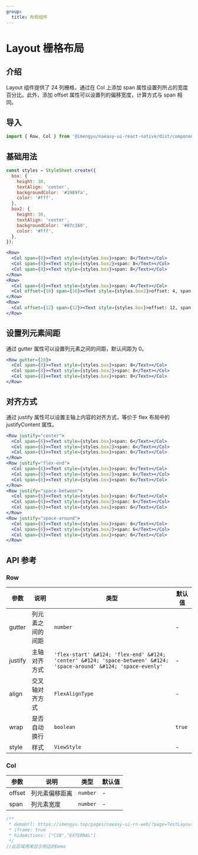 ```yaml
---
group:
  title: 布局组件
---
```


# Layout 栅格布局

## 介绍

Layout 组件提供了 24 列栅格，通过在 Col 上添加 span 属性设置列所占的宽度百分比。此外，添加 offset 属性可以设置列的偏移宽度，计算方式与 span 相同。

## 导入

```jsx
import { Row, Col } from '@imengyu/naeasy-ui-react-native/dist/components/layout'
```

## 基础用法

```jsx
const styles = StyleSheet.create({
  box: {
    height: 30,
    textAlign: 'center',
    backgroundColor: '#1989fa',
    color: '#fff',
  },
  box2: {
    height: 30,
    textAlign: 'center',
    backgroundColor: '#07c160',
    color: '#fff',
  },
});
```

```jsx
<Row>
  <Col span={8}><Text style={styles.box}>span: 8</Text></Col>
  <Col span={8}><Text style={styles.box2}>span: 8</Text></Col>
  <Col span={8}><Text style={styles.box}>span: 8</Text></Col>
</Row>
<Row>
  <Col span={4}><Text style={styles.box}>span: 4</Text></Col>
  <Col offset={10} span={10}><Text style={styles.box2}>offset: 4, span: 10</Text></Col>
</Row>
<Row>
  <Col offset={12} span={12}><Text style={styles.box}>offset: 12, span: 12</Text></Col>
</Row>
```

## 设置列元素间距

通过 gutter 属性可以设置列元素之间的间距，默认间距为 0。

```jsx
<Row gutter={20}>
  <Col span={8}><Text style={styles.box}>span: 8</Text></Col>
  <Col span={8}><Text style={styles.box2}>span: 8</Text></Col>
  <Col span={8}><Text style={styles.box}>span: 8</Text></Col>
</Row>
```

## 对齐方式

通过 justify 属性可以设置主轴上内容的对齐方式，等价于 flex 布局中的 justifyContent 属性。

```jsx
<Row justify="center">
  <Col span={6}><Text style={styles.box}>span: 6</Text></Col>
  <Col span={6}><Text style={styles.box2}>span: 6</Text></Col>
  <Col span={6}><Text style={styles.box}>span: 6</Text></Col>
</Row>
<Row justify="flex-end">
  <Col span={6}><Text style={styles.box}>span: 6</Text></Col>
  <Col span={6}><Text style={styles.box2}>span: 6</Text></Col>
  <Col span={6}><Text style={styles.box}>span: 6</Text></Col>
</Row>
<Row justify="space-between">
  <Col span={6}><Text style={styles.box}>span: 6</Text></Col>
  <Col span={6}><Text style={styles.box2}>span: 6</Text></Col>
  <Col span={6}><Text style={styles.box}>span: 6</Text></Col>
</Row>
<Row justify="space-around">
  <Col span={6}><Text style={styles.box}>span: 6</Text></Col>
  <Col span={6}><Text style={styles.box2}>span: 6</Text></Col>
  <Col span={6}><Text style={styles.box}>span: 6</Text></Col>
</Row>
```

## API 参考

### Row

|参数|说明|类型|默认值|
|---|---|---|---|
|gutter|列元素之间的间距|`number`|-|
|justify|主轴对齐方式|`'flex-start' &#124; 'flex-end' &#124; 'center' &#124; 'space-between' &#124; 'space-around' &#124; 'space-evenly'`|-|
|align|交叉轴对齐方式|`FlexAlignType`|-|
|wrap|是否自动换行|`boolean`|`true`|
|style|样式|`ViewStyle`|-|

### Col

|参数|说明|类型|默认值|
|---|---|---|---|
|offset|列元素偏移距离|`number`|-|
|span|列元素宽度|`number`|-|

```jsx | preview
/**
 * demoUrl: https://imengyu.top/pages/naeasy-ui-rn-web/?page=TestLayout2
 * iframe: true
 * hideActions: ["CSB","EXTERNAL"]
 */
//此区域用来显示侧边的Demo
```
